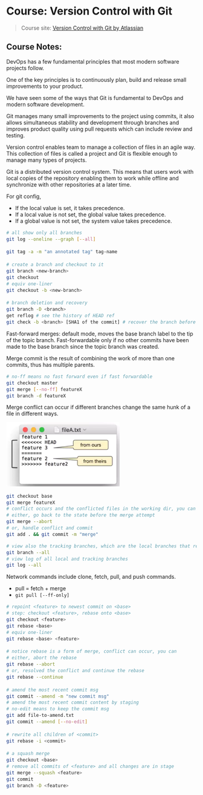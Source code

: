 # Course: Version Control with Git

> Course site: [Version Control with Git by Atlassian](https://www.coursera.org/learn/version-control-with-git)

## Course Notes:

DevOps has a few fundamental principles that most modern software projects follow.

One of the key principles is to continuously plan, build and
release small improvements to your product. 

We have seen some of the ways that Git is fundamental to DevOps and modern software development.

Git manages many small improvements to the project using commits, it also allows simultaneous stability and development through branches and improves product quality using pull requests which can include review and testing. 

Version control enables team to manage a collection of files in an agile way. This collection of files is called a project and Git is flexible enough to manage many types of projects.

Git is a distributed version control system. This means that users work with local copies of the repository enabling them to work while offline and synchronize with other repositories at a later time.

For git config, 
- If the local value is set, it takes precedence.
- If a local value is not set, the global value takes precedence.
- If a global value is not set, the system value takes precedence. 

```sh
# all show only all branches
git log --oneline --graph [--all]

git tag -a -m "an annotated tag" tag-name

# create a branch and checkout to it
git branch <new-branch>
git checkout
# equiv one-liner
git checkout -b <new-branch>

# branch deletion and recovery
git branch -D <branch>
get reflog # see the history of HEAD ref
git check -b <branch> [SHA1 of the commit] # recover the branch before being garbage collected
```

Fast-forward merges: default mode, moves the base branch label to the tip of the topic branch. 
Fast-forwardable only if no other commits have been made to
the base branch since the topic branch was created. 

Merge commit is the result of combining the work of more than one commits, thus has multiple parents.
```sh
# no-ff means no fast forward even if fast forwardable
git checkout master
git merge [--no-ff] featureX
git branch -d featureX
```

Merge conflict can occur if different branches change the same hunk of a file in different ways. 

<img src="src/git-diff.png" alt="drawing" width="300" />

```sh
git checkout base
git merge featureX
# conflict occurs and the conflicted files in the working dir, you can 
# either, go back to the state before the merge attempt
git merge --abort
# or, handle conflict and commit
git add . && git commit -m "merge"
```

```sh
# view also the tracking branches, which are the local branches that represent remote branches (e.g. origin/master)
git branch --all
# view log of all local and tracking branches
git log --all
```

Network commands include clone, fetch, pull, and push commands.
- pull = fetch + merge
- ```git pull [--ff-only]```

```sh
# repoint <feature> to newest commit on <base>
# step: checkout <feature>, rebase onto <base>
git checkout <feature>
git rebase <base>
# equiv one-liner
git rebase <base> <feature>

# notice rebase is a form of merge, conflict can occur, you can
# either, abort the rebase
git rebase --abort
# or, resolved the conflict and continue the rebase
git rebase --continue

# amend the most recent commit msg
git commit --amend -m "new commit msg"
# amend the most recent commit content by staging
# no-edit means to keep the commit msg
git add file-to-amend.txt
git commit --amend [--no-edit]

# rewrite all children of <commit>
git rebase -i <commit>

# a squash merge
git checkout <base>
# remove all commits of <feature> and all changes are in stage
git merge --squash <feature>
git commit
git branch -D <feature>
```